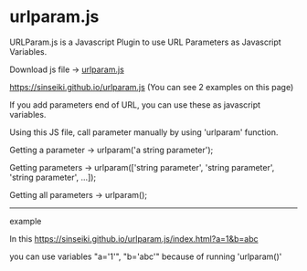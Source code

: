 # urlparam.js
URLParam.js is a Javascript Plugin to use URL Parameters as Javascript Variables.

Download js file → <a id="raw-url" href="https://sinseiki.github.io/urlparam.js/urlparam.js" download target="_blank">urlparam.js</a>


https://sinseiki.github.io/urlparam.js
(You can see 2 examples on this page)

If you add parameters end of URL, you can use these as javascript variables.

Using this JS file, call parameter manually by using 'urlparam' function.



Getting a parameter → urlparam('a string parameter');

Getting parameters → urlparam(['string parameter', 'string parameter', 'string parameter', ...]);

Getting all parameters → urlparam();


<hr>
example

In this https://sinseiki.github.io/urlparam.js/index.html?a=1&b=abc

you can use variables "a='1'", "b='abc'" because of running 'urlparam()'
